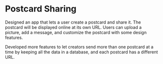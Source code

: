 # Postcard Sharing

Designed an app that lets a user create a postcard and share it. The postcard will be displayed
online at its own URL. Users can upload a picture, add a message, and customize the
postcard with some design features.

Developed more features to let creators send more than one postcard at a time by keeping all
the data in a database, and each postcard has a different URL.


  
